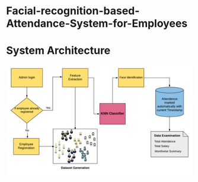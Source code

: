 # Facial-recognition-based-Attendance-System-for-Employees

# System Architecture
![alt text](https://github.com/alsulke/KNN-Based-Attendance-System-for-Employees/blob/master/Image/arc.png)
